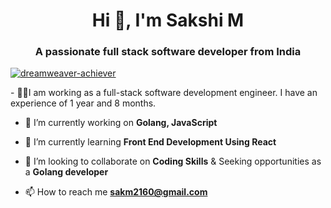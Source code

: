 <h1 align="center">Hi 👋, I'm Sakshi M</h1>
<h3 align="center">A passionate full stack software developer from India</h3>

<p align="left"> <a href="https://github.com/ryo-ma/github-profile-trophy"><img src="https://github-profile-trophy.vercel.app/?username=dreamweaver-achiever" alt="dreamweaver-achiever" /></a> </p>
- 👩‍💻I am working as a full-stack software development engineer. I have an experience of 1 year and 8 months.

- 🔭 I’m currently working on **Golang, JavaScript**

- 🌱 I’m currently learning **Front End Development Using React**

- 👯 I’m looking to collaborate on **Coding Skills** & Seeking opportunities as a **Golang developer**

- 📫 How to reach me **sakm2160@gmail.com**

<p align="left">
</p>
